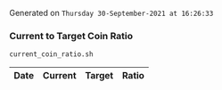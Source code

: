 Generated on `Thursday 30-September-2021 at 16:26:33`

### Current to Target Coin Ratio
`current_coin_ratio.sh`

Date|Current|Target|Ratio
---|---|---|---
